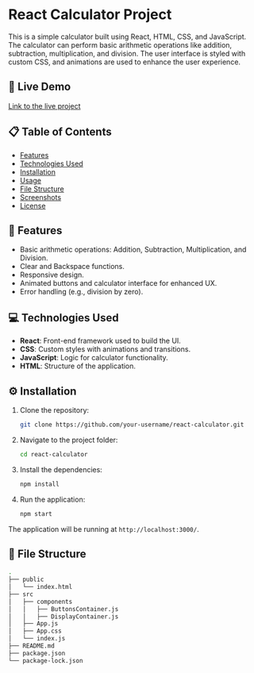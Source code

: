 # React Calculator Project

This is a simple calculator built using React, HTML, CSS, and JavaScript. The calculator can perform basic arithmetic operations like addition, subtraction, multiplication, and division. The user interface is styled with custom CSS, and animations are used to enhance the user experience.

## 🚀 Live Demo

[Link to the live project](https://calculator-lemon-delta.vercel.app/)

## 📋 Table of Contents

- [Features](#features)
- [Technologies Used](#technologies-used)
- [Installation](#installation)
- [Usage](#usage)
- [File Structure](#file-structure)
- [Screenshots](#screenshots)
- [License](#license)

## 📝 Features

- Basic arithmetic operations: Addition, Subtraction, Multiplication, and Division.
- Clear and Backspace functions.
- Responsive design.
- Animated buttons and calculator interface for enhanced UX.
- Error handling (e.g., division by zero).
  
## 💻 Technologies Used

- **React**: Front-end framework used to build the UI.
- **CSS**: Custom styles with animations and transitions.
- **JavaScript**: Logic for calculator functionality.
- **HTML**: Structure of the application.

## ⚙️ Installation

1. Clone the repository:

    ```bash
    git clone https://github.com/your-username/react-calculator.git
    ```

2. Navigate to the project folder:

    ```bash
    cd react-calculator
    ```

3. Install the dependencies:

    ```bash
    npm install
    ```

4. Run the application:

    ```bash
    npm start
    ```

The application will be running at `http://localhost:3000/`.

## 📂 File Structure

```bash
.
├── public
│   └── index.html
├── src
│   ├── components
│   │   ├── ButtonsContainer.js
│   │   ├── DisplayContainer.js
│   ├── App.js
│   ├── App.css
│   └── index.js
├── README.md
├── package.json
└── package-lock.json
